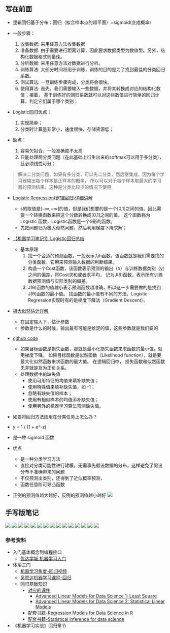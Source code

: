 ## 写在前面* 逻辑回归基于分布：回归（拟合样本点的超平面）+sigmoid(变成概率)* 一般步骤：    1. 收集数据: 采用任意方法收集数据    2. 准备数据: 由于需要进行距离计算，因此要求数据类型为数值型。另外，结构化数据格式则最佳。    3. 分析数据: 采用任意方法对数据进行分析。    4. 训练算法: 大部分时间将用于训练，训练的目的是为了找到最佳的分类回归系数。    5. 测试算法: 一旦训练步骤完成，分类将会很快。    6. 使用算法: 首先，我们需要输入一些数据，并将其转换成对应的结构化数值；接着，    基于训练好的回归系数就可以对这些数值进行简单的回归计算，判定它们属于哪个类别；* Logistic回归优点：    1. 实现简单；    2. 分类时计算量非常小，速度很快，存储资源低；* 缺点：    1. 容易欠拟合，一般准确度不太高    2. 只能处理两分类问题（在此基础上衍生出来的softmax可以用于多分类），且必须线性可分；> 解决二分类问题，如果有多分类，可以先二分类，然后继集成，因为每个学习器输出每个样本是正样本的概率，所以可以对于每个样本取最大的学习器的预测结果。这种是分类比较少的情况下使用* [Logistic Regression(逻辑回归)详细讲解](https://blog.csdn.net/joshly/article/details/50494548)    * s的取值是[−∞,+∞]的值，但是我们想要的是一个[0,1]之间的值。因此需要一个转换函数来把这个分数转换成[0,1]之间的值。    这个函数称为Logistic 函数，Logistic函数是一个S形的函数。     * 先把问题归为极大似然问题，然后利用梯度下降求解；    * [【机器学习笔记1】Logistic回归总结](https://blog.csdn.net/achuo/article/details/51160101)    * 基本原理        1. 找一个合适的预测函数，一般表示为h函数，该函数就是我们需要找的分类函数，它用来预测输入数据的判断结果。        2. 构造一个Cost函数，该函数表示预测的输出（h）与训练数据类别（y）之间的偏差，将Cost求和或者求平均，        记为J(θ)函数，表示所有训练数据预测值与实际类别的偏差。        3. J(θ)函数的值越小表示预测函数越准确，所以这一步需要做的是找到J(θ)函数的最小值。        找函数的最小值有不同的方法，Logistic Regression实现时有的是梯度下降法（Gradient Descent）。    * [极大似然估计详解](https://blog.csdn.net/zengxiantao1994/article/details/72787849)    * 在固定输入下，估计参数    * 参数是什么的时候，输出最有可能是给定的值，这些参数就是我们要的* [github code](https://github.com/apachecn/MachineLearning/blob/master/docs/5.Logistic%E5%9B%9E%E5%BD%92.md)    * 如果目标函数是损失函数，那就是最小化损失函数来求函数的最小值，就用梯度下降。     如果目标函数是似然函数（Likelihood function），就是要最大化似然函数来求函数的最大值。    在逻辑回归中， 损失函数和似然函数无非就是互为正负关系。    * 处理数据中的缺失值        * 使用可用特征的均值来填补缺失值；        * 使用特殊值来填补缺失值，如 -1；        * 忽略有缺失值的样本；        * 使用有相似样本的均值添补缺失值；        * 使用另外的机器学习算法预测缺失值。    * 如要将回归方法应用在分类任务上怎么办？* y = 1 / (1 + e^-z)* 是一种 sigmoid 函数* 优点    * 是一种分类学习方法    * 直接对分类可能性进行建模，无需事先假设数据的分布，这样避免了假设分布不准确带来的问题    * 不仅预测出类别，还得到了近似概率预测，    * 函数任意阶可导凸函数* 正例的预测值越大越好，反例的预测值越小越好![](readme/cross_entroy.png)## 手写版笔记![](readme/linear_model_3.1.jpg)![](readme/linear_model_3.2.jpg)![](readme/linear_model_3.3.jpg)![](readme/linear_model_3.4.jpg)![](readme/linear_model_3.5.jpg)![](readme/linear_model_3.6.jpg)![](readme/linear_model_3.7.jpg)![](readme/linear_model_3.8.jpg)![](readme/linear_model_3.9.jpg)![](readme/linear_model_3.10.jpg)![](readme/linear_model_3.11.jpg)![](readme/linear_model_3.12.jpg)![](readme/linear_model_3.13.jpg)![](readme/linear_model_3.14.jpg)![](readme/linear_model_3.15.jpg)### 参考资料* 入门基本概念到编程接口    * [优达学城 机器学习入门](https://classroom.udacity.com/courses/ud120)* 体系三门    * [机器学习角度-回归视频](https://www.coursera.org/learn/ml-regression/home/welcome)    * [吴恩达机器学习课程-回归](https://www.coursera.org/learn/machine-learning/lecture/wlPeP/classification)    * [回归基础知识](https://www.coursera.org/learn/regression-models/home/week/1)        * [对应的课件](linear_model/07_RegressionModels)            * [Advanced Linear Models for Data Science 1: Least Square](https://www.coursera.org/learn/linear-models/home/info)            * [Advanced Linear Models for Data Science 2: Statistical Linear Models](https://www.coursera.org/learn/linear-models-2/home/info)        * [配套书籍-Regression Models for Data Science in R](https://leanpub.com/regmods/read)        * [配套书籍-Statistical inference for data science](https://leanpub.com/LittleInferenceBook/read)* 《机器学习实战》回归章节